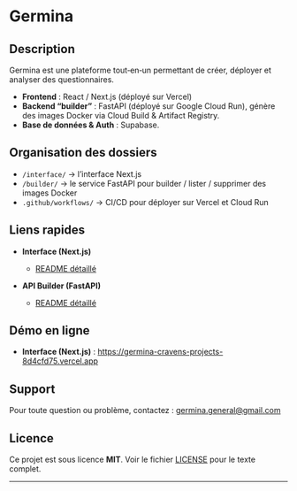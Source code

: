 # Germina

## Description

Germina est une plateforme tout‐en‐un permettant de créer, déployer et analyser des questionnaires.
- **Frontend** : React / Next.js (déployé sur Vercel)
- **Backend “builder”** : FastAPI (déployé sur Google Cloud Run), génère des images Docker via Cloud Build & Artifact Registry.
- **Base de données & Auth** : Supabase.

## Organisation des dossiers

- `/interface/` → l’interface Next.js
- `/builder/`   → le service FastAPI pour builder / lister / supprimer des images Docker
- `.github/workflows/` → CI/CD pour déployer sur Vercel et Cloud Run

## Liens rapides

- **Interface (Next.js)**
  - [README détaillé](interface/README.md)

- **API Builder (FastAPI)**
  - [README détaillé](builder/README.md)

## Démo en ligne

- **Interface (Next.js)** :
  https://germina-cravens-projects-8d4cfd75.vercel.app

## Support

Pour toute question ou problème, contactez :
germina.general@gmail.com

## Licence

Ce projet est sous licence **MIT**. Voir le fichier [LICENSE](LICENSE) pour le texte complet.

---
